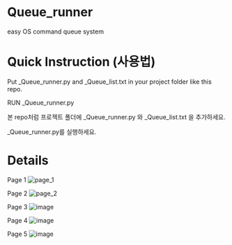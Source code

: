 # Queue_runner
easy OS command queue system

# Quick Instruction (사용법)
Put _Queue_runner.py and _Queue_list.txt in your project folder like this repo.

RUN _Queue_runner.py

본 repo처럼 프로젝트 폴더에 _Queue_runner.py 와 _Queue_list.txt 을 추가하세요.

_Queue_runner.py를 실행하세요.


# Details
Page 1
![page_1](https://github.com/KyungBong-Ryu/Queue_runner/assets/103981195/9e23bf28-3529-4624-ba4a-db3f232cb272)


Page 2
![page_2](https://github.com/KyungBong-Ryu/Queue_runner/assets/103981195/df18861c-7f28-403d-8aa5-ec2c80835d11)



Page 3
![image](https://github.com/KyungBong-Ryu/Queue_runner/assets/103981195/1a7a0a99-d09d-4441-bf41-0015682cef27)


Page 4
![image](https://github.com/KyungBong-Ryu/Queue_runner/assets/103981195/0a5184bd-42e7-4f09-a7f0-8c791a1ef3a1)


Page 5
![image](https://github.com/KyungBong-Ryu/Queue_runner/assets/103981195/6d5b7095-80b8-46dc-b7b3-bce1ecf98efc)

